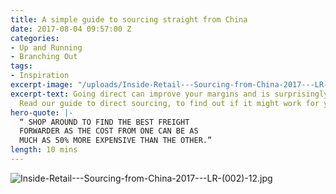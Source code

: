 ```yaml
---
title: A simple guide to sourcing straight from China
date: 2017-08-04 09:57:00 Z
categories:
- Up and Running
- Branching Out
tags:
- Inspiration
excerpt-image: "/uploads/Inside-Retail---Sourcing-from-China-2017---LR-(002)-1.jpg"
excerpt-text: Going direct can improve your margins and is surprisingly accessible.
  Read our guide to direct sourcing, to find out if it might work for your shop
hero-quote: |-
  “ SHOP AROUND TO FIND THE BEST FREIGHT
  FORWARDER AS THE COST FROM ONE CAN BE AS
  MUCH AS 50% MORE EXPENSIVE THAN THE OTHER.”
length: 10 mins
---
```


![Inside-Retail---Sourcing-from-China-2017---LR-(002)-12.jpg](/uploads/Inside-Retail---Sourcing-from-China-2017---LR-(002)-12.jpg)